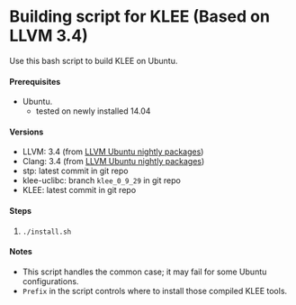 Building script for KLEE (Based on LLVM 3.4)
============================================

Use this bash script to build KLEE on Ubuntu.

#### Prerequisites

* Ubuntu.
  * tested on newly installed 14.04

#### Versions

* LLVM: 3.4 (from [LLVM Ubuntu nightly packages](http://llvm.org/apt/))
* Clang: 3.4 (from [LLVM Ubuntu nightly packages](http://llvm.org/apt/))
* stp: latest commit in git repo
* klee-uclibc: branch `klee_0_9_29` in git repo
* KLEE: latest commit in git repo

#### Steps

1. `./install.sh`

#### Notes

* This script handles the common case; it may fail for some Ubuntu configurations.
* `Prefix` in the script controls where to install those compiled KLEE tools.
